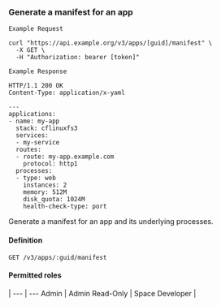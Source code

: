 ### Generate a manifest for an app

```
Example Request
```

```shell
curl "https://api.example.org/v3/apps/[guid]/manifest" \
  -X GET \
  -H "Authorization: bearer [token]"
```

```
Example Response
```

```http
HTTP/1.1 200 OK
Content-Type: application/x-yaml

---
applications:
- name: my-app
  stack: cflinuxfs3
  services:
  - my-service
  routes:
  - route: my-app.example.com
    protocol: http1
  processes:
  - type: web
    instances: 2
    memory: 512M
    disk_quota: 1024M
    health-check-type: port
```

Generate a manifest for an app and its underlying processes.

#### Definition
`GET /v3/apps/:guid/manifest`

#### Permitted roles
 |
--- | ---
Admin |
Admin Read-Only |
Space Developer |
